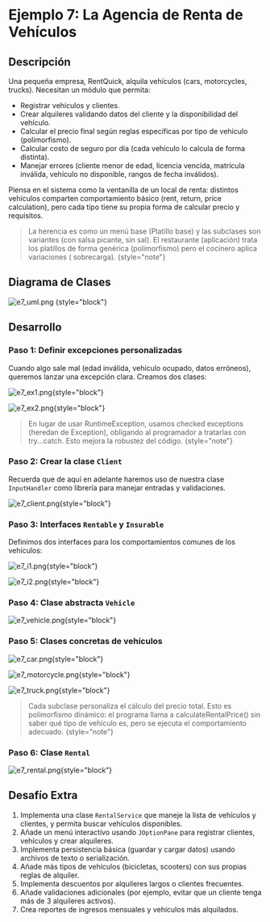 # Ejemplo 7: La Agencia de Renta de Vehículos

## Descripción

Una pequeña empresa, RentQuick, alquila vehículos (cars, motorcycles, trucks). Necesitan un módulo que permita:

* Registrar vehículos y clientes.
* Crear alquileres validando datos del cliente y la disponibilidad del vehículo.
* Calcular el precio final según reglas específicas por tipo de vehículo (polimorfismo).
* Calcular costo de seguro por día (cada vehículo lo calcula de forma distinta).
* Manejar errores (cliente menor de edad, licencia vencida, matrícula inválida, vehículo no disponible, rangos de fecha
  inválidos).

Piensa en el sistema como la ventanilla de un local de renta: distintos vehículos comparten comportamiento básico (rent,
return, price calculation), pero cada tipo tiene su propia forma de calcular precio y requisitos.

> La herencia es como un menú base (Platillo base) y las subclases son variantes (con salsa picante, sin sal). El
> restaurante (aplicación) trata los platillos de forma genérica (polimorfismo) pero el cocinero aplica variaciones (
> sobrecarga).
> {style="note"}

## Diagrama de Clases

![e7_uml.png](e7_uml.png) {style="block"}

## Desarrollo

### Paso 1: Definir excepciones personalizadas

Cuando algo sale mal (edad inválida, vehículo ocupado, datos erróneos), queremos lanzar una excepción clara.
Creamos dos clases:

![e7_ex1.png](e7_ex1.png){style="block"}

![e7_ex2.png](e7_ex2.png){style="block"}

> En lugar de usar RuntimeException, usamos checked exceptions (heredan de Exception), obligando al programador a
> tratarlas con try...catch. Esto mejora la robustez del código.
> {style="note"}

### Paso 2: Crear la clase `Client`

Recuerda que de aquí en adelante haremos uso de nuestra clase `InputHandler` como librería para manejar entradas y
validaciones.

![e7_client.png](e7_client.png){style="block"}

### Paso 3: Interfaces `Rentable` y `Insurable`

Definimos dos interfaces para los comportamientos comunes de los vehículos:

![e7_i1.png](e7_i1.png){style="block"}

![e7_i2.png](e7_i2.png){style="block"}

### Paso 4: Clase abstracta `Vehicle`

![e7_vehicle.png](e7_vehicle.png){style="block"}

### Paso 5: Clases concretas de vehículos

![e7_car.png](e7_car.png){style="block"}

![e7_motorcycle.png](e7_motorcycle.png){style="block"}

![e7_truck.png](e7_truck.png){style="block"}

> Cada subclase personaliza el cálculo del precio total.
> Esto es polimorfismo dinámico: el programa llama a calculateRentalPrice() sin saber qué tipo de vehículo es, pero se
> ejecuta el comportamiento adecuado.
> {style="note"}

### Paso 6: Clase `Rental`

![e7_rental.png](e7_rental.png){style="block"}

## Desafío Extra

1. Implementa una clase `RentalService` que maneje la lista de vehículos y clientes, y permita buscar vehículos
   disponibles.
2. Añade un menú interactivo usando `JOptionPane` para registrar clientes, vehículos y crear alquileres.
3. Implementa persistencia básica (guardar y cargar datos) usando archivos de texto o serialización.
4. Añade más tipos de vehículos (bicicletas, scooters) con sus propias reglas de alquiler.
5. Implementa descuentos por alquileres largos o clientes frecuentes.
6. Añade validaciones adicionales (por ejemplo, evitar que un cliente tenga más de 3 alquileres activos).
7. Crea reportes de ingresos mensuales y vehículos más alquilados.